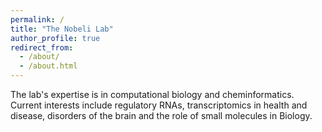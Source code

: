 ```yaml
---
permalink: /
title: "The Nobeli Lab"
author_profile: true
redirect_from: 
  - /about/
  - /about.html
---
```



The lab's expertise is in computational biology and cheminformatics. Current interests include regulatory RNAs, transcriptomics in health and disease, disorders of the brain and the role of small molecules in Biology.




